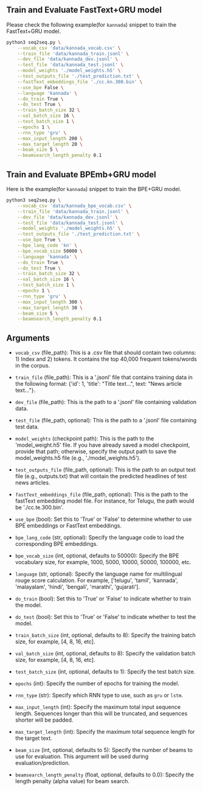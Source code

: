 ## Train and Evaluate FastText+GRU model

Please check the following example(for `kannada`) snippet to train the FastText+GRU model.

```bash
python3 seq2seq.py \
    --vocab_csv 'data/kannada_vocab.csv' \
    --train_file 'data/kannada_train.jsonl' \
    --dev_file 'data/kannada_dev.jsonl' \
    --test_file 'data/kannada_test.jsonl' \
    --model_weights './model_weights.h5' \
    --test_outputs_file './test_prediction.txt' \
    --fastText_embeddings_file './cc.kn.300.bin' \
    --use_bpe False \
    --language 'kannada' \
    --do_train True \
    --do_test True \
    --train_batch_size 32 \
    --val_batch_size 16 \
    --test_batch_size 1 \
    --epochs 1 \
    --rnn_type 'gru' \
    --max_input_length 200 \
    --max_target_length 20 \
    --beam_size 5 \
    --beamsearch_length_penalty 0.1

```
## Train and Evaluate BPEmb+GRU model

Here is the example(for `kannada`) snippet to train the BPE+GRU model.

```bash
python3 seq2seq.py \
    --vocab_csv 'data/kannada_bpe_vocab.csv' \
    --train_file 'data/kannada_train.jsonl' \
    --dev_file 'data/kannada_dev.jsonl' \
    --test_file 'data/kannada_test.jsonl' \
    --model_weights './model_weights.h5' \
    --test_outputs_file './test_prediction.txt' \
    --use_bpe True \
    --bpe_lang_code 'kn' \
    --bpe_vocab_size 50000 \
    --language 'kannada' \
    --do_train True \
    --do_test True \
    --train_batch_size 32 \
    --val_batch_size 16 \
    --test_batch_size 1 \
    --epochs 1 \
    --rnn_type 'gru' \
    --max_input_length 300 \
    --max_target_length 30 \
    --beam_size 5 \
    --beamsearch_length_penalty 0.1

```

## Arguments

- `vocab_csv` (file_path): This is a .csv file that should contain two columns: 1) Index and 2) tokens. It contains the top 40,000 frequent tokens/words in the corpus.

- `train_file` (file_path): This is a '.jsonl' file that contains training data in the following format: {'id': 1, 'title': "Title text...", text: "News article text..."}.

- `dev_file` (file_path): This is the path to a '.jsonl' file containing validation data.

- `test_file` (file_path, optional): This is the path to a '.jsonl' file containing test data.

- `model_weights` (checkpoint path): This is the path to the 'model_weight.h5' file. If you have already saved a model checkpoint, provide that path; otherwise, specify the output path to save the model_weights.h5 file (e.g., './model_weights.h5').

- `test_outputs_file` (file_path, optional): This is the path to an output text file (e.g., outputs.txt) that will contain the predicted headlines of test news articles.

- `fastText_embeddings_file` (file_path, optional): This is the path to the fastText embedding model file. For instance, for Telugu, the path would be './cc.te.300.bin'.

- `use_bpe` (bool): Set this to 'True' or 'False' to determine whether to use BPE embeddings or FastText embeddings.

- `bpe_lang_code` (str, optional): Specify the language code to load the corresponding BPE embeddings.

- `bpe_vocab_size` (int, optional, defaults to 50000): Specify the BPE vocabulary size, for example, 1000, 5000, 10000, 50000, 100000, etc.

- `language` (str, optional): Specify the language name for multilingual rouge score calculation. For example, ['telugu', 'tamil', 'kannada', 'malayalam', 'hindi', 'bengali', 'marathi', 'gujarati'].

- `do_train` (bool): Set this to 'True' or 'False' to indicate whether to train the model.

- `do_test` (bool): Set this to 'True' or 'False' to indicate whether to test the model.

- `train_batch_size` (int, optional, defaults to 8): Specify the training batch size, for example, [4, 8, 16, etc].

- `val_batch_size` (int, optional, defaults to 8): Specify the validation batch size, for example, [4, 8, 16, etc].

- `test_batch_size` (int, optional, defaults to 1): Specify the test batch size.

- `epochs` (int): Specify the number of epochs for training the model.

- `rnn_type` (str): Specify which RNN type to use, such as `gru` or `lstm`.

- `max_input_length` (int): Specify the maximum total input sequence length. Sequences longer than this will be truncated, and sequences shorter will be padded.

- `max_target_length` (int): Specify the maximum total sequence length for the target text.

- `beam_size` (int, optional, defaults to 5): Specify the number of beams to use for evaluation. This argument will be used during evaluation/prediction.

- `beamsearch_length_penalty` (float, optional, defaults to 0.0): Specify the length penalty (alpha value) for beam search.
